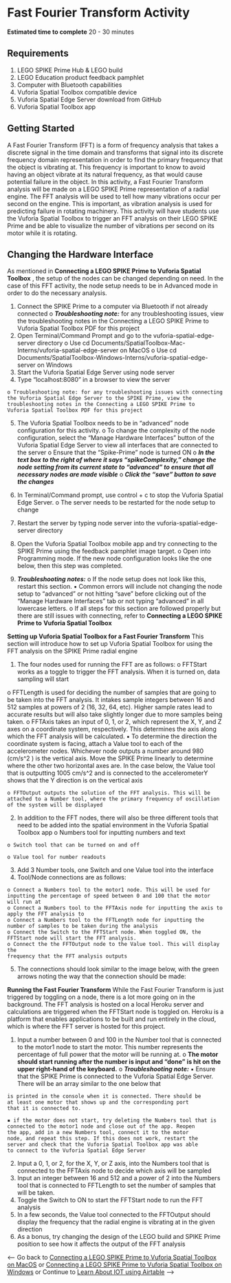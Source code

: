 # Fast Fourier Transform Activity

**Estimated time to complete** 20 - 30 minutes

## Requirements
1. LEGO SPIKE Prime Hub & LEGO build
2. LEGO Education product feedback pamphlet
3. Computer with Bluetooth capabilities
4. Vuforia Spatial Toolbox compatible device
5. Vuforia Spatial Edge Server download from GitHub
6. Vuforia Spatial Toolbox app


## Getting Started
A Fast Fourier Transform (FFT) is a form of frequency analysis that takes a discrete signal in the time domain and transforms that signal into its discrete frequency
domain representation in order to find the primary frequency that the object is vibrating at. This frequency is important to know to avoid having an object vibrate at
its natural frequency, as that would cause potential failure in the object. In this activity, a Fast Fourier Transform analysis will be made on a LEGO SPIKE Prime
representation of a radial engine. The FFT analysis will be used to tell how many vibrations occur per second on the engine. This is important, as vibration analysis is used for predicting failure in rotating machinery. This activity will have students use the Vuforia Spatial Toolbox to trigger an FFT analysis on their LEGO SPIKE Prime and be able to visualize the number of vibrations per second on its motor while it is rotating.

## Changing the Hardware Interface

As mentioned in **Connecting a LEGO SPIKE Prime to Vuforia Spatial Toolbox** , the setup of the nodes can be changed depending on need. In the case of this FFT
activity, the node setup needs to be in Advanced mode in order to do the necessary analysis.

1. Connect the SPIKE Prime to a computer via Bluetooth if not already
    connected
       o **_Troubleshooting note:_** for any troubleshooting issues, view the
          troubleshooting notes in the Connecting a LEGO SPIKE Prime to
          Vuforia Spatial Toolbox PDF for this project
2. Open Terminal/Command Prompt and go to the vuforia-spatial-edge-server
    directory
       o Use cd Documents/SpatialToolbox-Mac-Interns/vuforia-spatial-edge-server on
          MacOS
       o Use cd Documents/SpatialToolbox-Windows-Interns/vuforia-spatial-edge-server
          on Windows
3. Start the Vuforia Spatial Edge Server using node server
4. Type “localhost:8080” in a browser to view the server

```
o Troubleshooting note: for any troubleshooting issues with connecting
the Vuforia Spatial Edge Server to the SPIKE Prime, view the
troubleshooting notes in the Connecting a LEGO SPIKE Prime to
Vuforia Spatial Toolbox PDF for this project
```
5. The Vuforia Spatial Toolbox needs to be in “advanced” node configuration for
    this activity.
       o To change the complexity of the node configuration, select the
          “Manage Hardware Interfaces” button of the Vuforia Spatial Edge
          Server to view all interfaces that are connected to the server
       o Ensure that the “Spike-Prime” node is turned ON
       o **_In the text box to the right of where it says “spikeComplexity,” change_**
          **_the node setting from its current state to “advanced” to ensure that all_**
          **_necessary nodes are made visible_**
       o **_Click the “save” button to save the changes_**


6. In Terminal/Command prompt, use control + c to stop the Vuforia Spatial
    Edge Server.
       o The server needs to be restarted for the node setup to change
7. Restart the server by typing node server into the vuforia-spatial-edge-server
    directory
8. Open the Vuforia Spatial Toolbox mobile app and try connecting to the SPIKE
    Prime using the feedback pamphlet image target.
       o Open into Programming mode. If the new node configuration looks like
          the one below, then this step was completed.
9. **_Troubleshooting notes:_**
    o If the node setup does not look like this, restart this section.
       ▪ Common errors will include not changing the node setup to
          “advanced” or not hitting “save” before clicking out of the
          “Manage Hardware Interfaces” tab or not typing “advanced” in all
          lowercase letters.
    o If all steps for this section are followed properly but there are still
       issues with connecting, refer to **Connecting a LEGO SPIKE Prime to**
       **Vuforia Spatial Toolbox**

**Setting up Vuforia Spatial Toolbox for a Fast Fourier Transform**
This section will introduce how to set up Vuforia Spatial Toolbox for using the FFT
analysis on the SPIKE Prime radial engine

1. The four nodes used for running the FFT are as follows:
    o FFTStart works as a toggle to trigger the FFT analysis. When it is turned
       on, data sampling will start


o FFTLength is used for deciding the number of samples that are going
to be taken into the FFT analysis. It intakes sample integers between 16
and 512 samples at powers of 2 (16, 32, 64, etc). Higher sample rates
lead to accurate results but will also take slightly longer due to more
samples being taken.
o FFTAxis takes an input of 0, 1, or 2, which represent the X, Y, and Z axes
on a coordinate system, respectively. This determines the axis along
which the FFT analysis will be calculated.
▪ To determine the direction the coordinate system is facing,
attach a Value tool to each of the accelerometer nodes.
Whichever node outputs a number around 980 (cm/s^2 ) is the
vertical axis. Move the SPIKE Prime linearly to determine where
the other two horizontal axes are. In the case below, the Value
tool that is outputting 1005 cm/s^2 and is connected to the
accelerometerY shows that the Y direction is on the vertical axis


```
o FFTOutput outputs the solution of the FFT analysis. This will be
attached to a Number tool, where the primary frequency of oscillation
of the system will be displayed
```
2. In addition to the FFT nodes, there will also be three different tools that need
    to be added into the spatial environment in the Vuforia Spatial Toolbox app
       o Numbers tool for inputting numbers and text

```
o Switch tool that can be turned on and off
```
```
o Value tool for number readouts
```
3. Add 3 Number tools, one Switch and one Value tool into the interface
4. Tool/Node connections are as follows:


```
o Connect a Numbers tool to the motor1 node. This will be used for
inputting the percentage of speed between 0 and 100 that the motor
will run at
o Connect a Numbers tool to the FFTAxis node for inputting the axis to
apply the FFT analysis to
o Connect a Numbers tool to the FFTLength node for inputting the
number of samples to be taken during the analysis
o Connect the Switch to the FFTStart node. When toggled ON, the
FFTStart node will start the FFT analysis.
o Connect the the FFTOutput node to the Value tool. This will display the
frequency that the FFT analysis outputs
```
5. The connections should look similar to the image below, with the green
    arrows noting the way that the connection should be made:

**Running the Fast Fourier Transform**
While the Fast Fourier Transform is just triggered by toggling on a node, there is a
lot more going on in the background. The FFT analysis is hosted on a local Heroku
server and calculations are triggered when the FFTStart node is toggled on. Heroku
is a platform that enables applications to be built and run entirely in the cloud, which
is where the FFT server is hosted for this project.

1. Input a number between 0 and 100 in the Number tool that is connected to
    the motor1 node to start the motor. This number represents the percentage of
    full power that the motor will be running at.
       o **The motor should start running after the number is input and “done”**
          **is hit on the upper right-hand of the keyboard.**
       o **_Troubleshooting note:_**
          ▪ Ensure that the SPIKE Prime is connected to the Vuforia Spatial
             Edge Server. There will be an array similar to the one below that


```
is printed in the console when it is connected. There should be
at least one motor that shows up and the corresponding port
that it is connected to.
```
```
▪ if the motor does not start, try deleting the Numbers tool that is
connected to the motor1 node and close out of the app. Reopen
the app, add in a new Numbers tool, connect it to the motor
node, and repeat this step. If this does not work, restart the
server and check that the Vuforia Spatial Toolbox app was able
to connect to the Vuforia Spatial Edge Server
```
2. Input a 0, 1, or 2, for the X, Y, or Z axis, into the Numbers tool that is connected
    to the FFTAxis node to decide which axis will be sampled
3. Input an integer between 16 and 512 and a power of 2 into the Numbers tool
    that is connected to FFTLength to set the number of samples that will be
    taken.
4. Toggle the Switch to ON to start the FFTStart node to run the FFT analysis
5. In a few seconds, the Value tool connected to the FFTOutput should display
    the frequency that the radial engine is vibrating at in the given direction
6. As a bonus, try changing the design of the LEGO build and SPIKE Prime
    position to see how it affects the output of the FFT analysis

<-- Go back to [Connecting a LEGO SPIKE Prime to Vuforia Spatial Toolbox on MacOS](https://github.com/PTC-Academic/LEGO-Spatial-Computing-Project/blob/master/Documentation/4a-Connect-Prime-to-Toolbox-Mac.md) or [Connecting a LEGO SPIKE Prime to Vuforia Spatial Toolbox on Windows](https://github.com/PTC-Academic/LEGO-Spatial-Computing-Project/blob/master/Documentation/4b-Connect-Prime-to-Toolbox-Win.md) or Continue to [Learn About IOT using Airtable](ttps://github.com/PTC-Academic/LEGO-Spatial-Computing-Project/blob/master/Documentation/6-IOT-with-Airtable.md) -->
